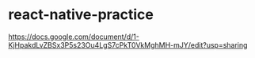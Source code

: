 # react-native-practice

https://docs.google.com/document/d/1-KjHpakdLvZBSx3P5s23Ou4LgS7cPkT0VkMghMH-mJY/edit?usp=sharing
